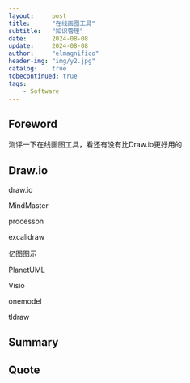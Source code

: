 ```yaml
---
layout:     post
title:      "在线画图工具"
subtitle:   "知识管理"
date:       2024-08-08
update:     2024-08-08
author:     "elmagnifico"
header-img: "img/y2.jpg"
catalog:    true
tobecontinued: true
tags:
    - Software
---
```


## Foreword

测评一下在线画图工具，看还有没有比Draw.io更好用的



## Draw.io

draw.io

MindMaster

processon

excalidraw

亿图图示

PlanetUML 

Visio

onemodel

tldraw 



## Summary



## Quote

> 
>

